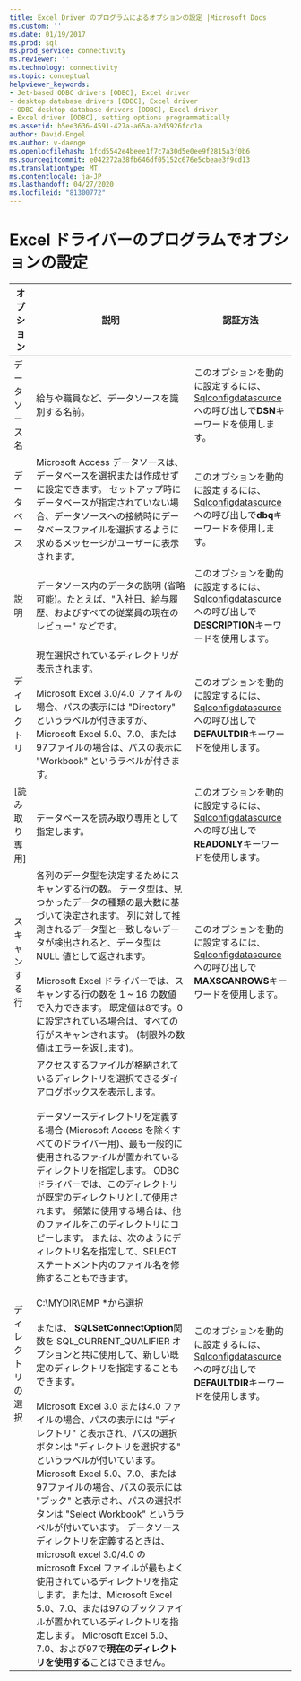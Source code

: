 ```yaml
---
title: Excel Driver のプログラムによるオプションの設定 |Microsoft Docs
ms.custom: ''
ms.date: 01/19/2017
ms.prod: sql
ms.prod_service: connectivity
ms.reviewer: ''
ms.technology: connectivity
ms.topic: conceptual
helpviewer_keywords:
- Jet-based ODBC drivers [ODBC], Excel driver
- desktop database drivers [ODBC], Excel driver
- ODBC desktop database drivers [ODBC], Excel driver
- Excel driver [ODBC], setting options programmatically
ms.assetid: b5ee3636-4591-427a-a65a-a2d5926fcc1a
author: David-Engel
ms.author: v-daenge
ms.openlocfilehash: 1fcd5542e4beee1f7c7a30d5e0ee9f2815a3f0b6
ms.sourcegitcommit: e042272a38fb646df05152c676e5cbeae3f9cd13
ms.translationtype: MT
ms.contentlocale: ja-JP
ms.lasthandoff: 04/27/2020
ms.locfileid: "81300772"
---
```

# <a name="setting-options-programmatically-for-the-excel-driver"></a>Excel ドライバーのプログラムでオプションの設定

|オプション|説明|認証方法|  
|------------|-----------------|------------|  
|データ ソース名|給与や職員など、データソースを識別する名前。|このオプションを動的に設定するには、 [Sqlconfigdatasource](../../odbc/microsoft/odbc-jet-sqlconfigdatasource-excel-driver.md)への呼び出しで**DSN**キーワードを使用します。|  
|データベース|Microsoft Access データソースは、データベースを選択または作成せずに設定できます。 セットアップ時にデータベースが指定されていない場合、データソースへの接続時にデータベースファイルを選択するように求めるメッセージがユーザーに表示されます。|このオプションを動的に設定するには、 [Sqlconfigdatasource](../../odbc/microsoft/odbc-jet-sqlconfigdatasource-excel-driver.md)への呼び出しで**dbq**キーワードを使用します。|  
|説明|データソース内のデータの説明 (省略可能)。たとえば、"入社日、給与履歴、およびすべての従業員の現在のレビュー" などです。|このオプションを動的に設定するには、 [Sqlconfigdatasource](../../odbc/microsoft/odbc-jet-sqlconfigdatasource-excel-driver.md)への呼び出しで**DESCRIPTION**キーワードを使用します。|  
|ディレクトリ|現在選択されているディレクトリが表示されます。<br /><br /> Microsoft Excel 3.0/4.0 ファイルの場合、パスの表示には "Directory" というラベルが付きますが、Microsoft Excel 5.0、7.0、または97ファイルの場合は、パスの表示に "Workbook" というラベルが付きます。|このオプションを動的に設定するには、 [Sqlconfigdatasource](../../odbc/microsoft/odbc-jet-sqlconfigdatasource-excel-driver.md)への呼び出しで**DEFAULTDIR**キーワードを使用します。|  
|[読み取り専用]|データベースを読み取り専用として指定します。|このオプションを動的に設定するには、 [Sqlconfigdatasource](../../odbc/microsoft/odbc-jet-sqlconfigdatasource-excel-driver.md)への呼び出しで**READONLY**キーワードを使用します。|  
|スキャンする行|各列のデータ型を決定するためにスキャンする行の数。 データ型は、見つかったデータの種類の最大数に基づいて決定されます。 列に対して推測されるデータ型と一致しないデータが検出されると、データ型は NULL 値として返されます。<br /><br /> Microsoft Excel ドライバーでは、スキャンする行の数を 1 ~ 16 の数値で入力できます。 既定値は8です。0に設定されている場合は、すべての行がスキャンされます。 (制限外の数値はエラーを返します)。|このオプションを動的に設定するには、 [Sqlconfigdatasource](../../odbc/microsoft/odbc-jet-sqlconfigdatasource-excel-driver.md)への呼び出しで**MAXSCANROWS**キーワードを使用します。|  
|ディレクトリの選択|アクセスするファイルが格納されているディレクトリを選択できるダイアログボックスを表示します。<br /><br /> データソースディレクトリを定義する場合 (Microsoft Access を除くすべてのドライバー用)、最も一般的に使用されるファイルが置かれているディレクトリを指定します。 ODBC ドライバーでは、このディレクトリが既定のディレクトリとして使用されます。 頻繁に使用する場合は、他のファイルをこのディレクトリにコピーします。 または、次のようにディレクトリ名を指定して、SELECT ステートメント内のファイル名を修飾することもできます。<br /><br /> C:\MYDIR\EMP \*から選択<br /><br /> または、 **SQLSetConnectOption**関数を SQL_CURRENT_QUALIFIER オプションと共に使用して、新しい既定のディレクトリを指定することもできます。<br /><br /> Microsoft Excel 3.0 または4.0 ファイルの場合、パスの表示には "ディレクトリ" と表示され、パスの選択ボタンは "ディレクトリを選択する" というラベルが付いています。 Microsoft Excel 5.0、7.0、または97ファイルの場合、パスの表示には "ブック" と表示され、パスの選択ボタンは "Select Workbook" というラベルが付いています。 データソースディレクトリを定義するときは、microsoft excel 3.0/4.0 の microsoft Excel ファイルが最もよく使用されているディレクトリを指定します。または、Microsoft Excel 5.0、7.0、または97のブックファイルが置かれているディレクトリを指定します。 Microsoft Excel 5.0、7.0、および97で**現在のディレクトリを使用する**ことはできません。|このオプションを動的に設定するには、 [Sqlconfigdatasource](../../odbc/microsoft/odbc-jet-sqlconfigdatasource-excel-driver.md)への呼び出しで**DEFAULTDIR**キーワードを使用します。|
